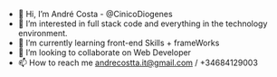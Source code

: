 - 👋 Hi, I’m André Costa - @CinicoDiogenes
- 👀 I’m interested in full stack code and everything in the technology environment.
- 🌱 I’m currently learning front-end Skills + frameWorks 
- 💞️ I’m looking to collaborate on Web Developer
- 📫 How to reach me andrecostta.it@gmail.com / +34684129003

<!---
CinicoDiogenes/CinicoDiogenes is a ✨ special ✨ repository because its `README.md` (this file) appears on your GitHub profile.
You can click the Preview link to take a look at your changes.
--->
